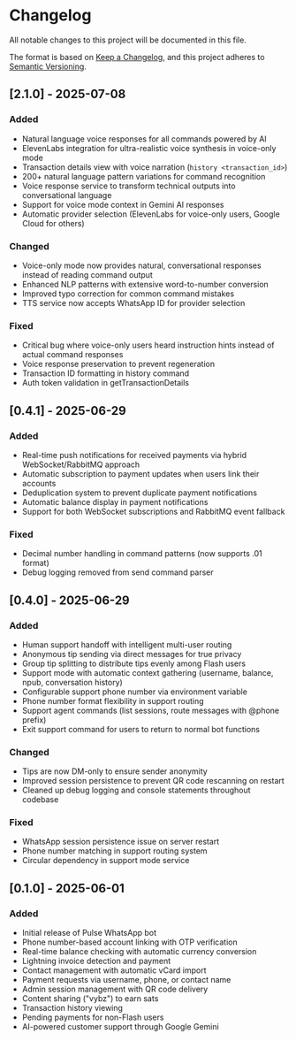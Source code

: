 # Changelog

All notable changes to this project will be documented in this file.

The format is based on [Keep a Changelog](https://keepachangelog.com/en/1.0.0/),
and this project adheres to [Semantic Versioning](https://semver.org/spec/v2.0.0.html).

## [2.1.0] - 2025-07-08

### Added
- Natural language voice responses for all commands powered by AI
- ElevenLabs integration for ultra-realistic voice synthesis in voice-only mode
- Transaction details view with voice narration (`history <transaction_id>`)
- 200+ natural language pattern variations for command recognition
- Voice response service to transform technical outputs into conversational language
- Support for voice mode context in Gemini AI responses
- Automatic provider selection (ElevenLabs for voice-only users, Google Cloud for others)

### Changed
- Voice-only mode now provides natural, conversational responses instead of reading command output
- Enhanced NLP patterns with extensive word-to-number conversion
- Improved typo correction for common command mistakes
- TTS service now accepts WhatsApp ID for provider selection

### Fixed
- Critical bug where voice-only users heard instruction hints instead of actual command responses
- Voice response preservation to prevent regeneration
- Transaction ID formatting in history command
- Auth token validation in getTransactionDetails

## [0.4.1] - 2025-06-29

### Added
- Real-time push notifications for received payments via hybrid WebSocket/RabbitMQ approach
- Automatic subscription to payment updates when users link their accounts
- Deduplication system to prevent duplicate payment notifications
- Automatic balance display in payment notifications
- Support for both WebSocket subscriptions and RabbitMQ event fallback

### Fixed
- Decimal number handling in command patterns (now supports .01 format)
- Debug logging removed from send command parser

## [0.4.0] - 2025-06-29

### Added
- Human support handoff with intelligent multi-user routing
- Anonymous tip sending via direct messages for true privacy
- Group tip splitting to distribute tips evenly among Flash users
- Support mode with automatic context gathering (username, balance, npub, conversation history)
- Configurable support phone number via environment variable
- Phone number format flexibility in support routing
- Support agent commands (list sessions, route messages with @phone prefix)
- Exit support command for users to return to normal bot functions

### Changed
- Tips are now DM-only to ensure sender anonymity
- Improved session persistence to prevent QR code rescanning on restart
- Cleaned up debug logging and console statements throughout codebase

### Fixed
- WhatsApp session persistence issue on server restart
- Phone number matching in support routing system
- Circular dependency in support mode service

## [0.1.0] - 2025-06-01

### Added
- Initial release of Pulse WhatsApp bot
- Phone number-based account linking with OTP verification
- Real-time balance checking with automatic currency conversion
- Lightning invoice detection and payment
- Contact management with automatic vCard import
- Payment requests via username, phone, or contact name
- Admin session management with QR code delivery
- Content sharing ("vybz") to earn sats
- Transaction history viewing
- Pending payments for non-Flash users
- AI-powered customer support through Google Gemini